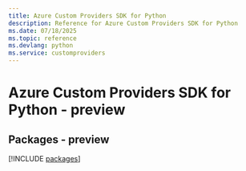 ```yaml
---
title: Azure Custom Providers SDK for Python
description: Reference for Azure Custom Providers SDK for Python
ms.date: 07/18/2025
ms.topic: reference
ms.devlang: python
ms.service: customproviders
---
```

# Azure Custom Providers SDK for Python - preview
## Packages - preview
[!INCLUDE [packages](custom-providers-index.md)]